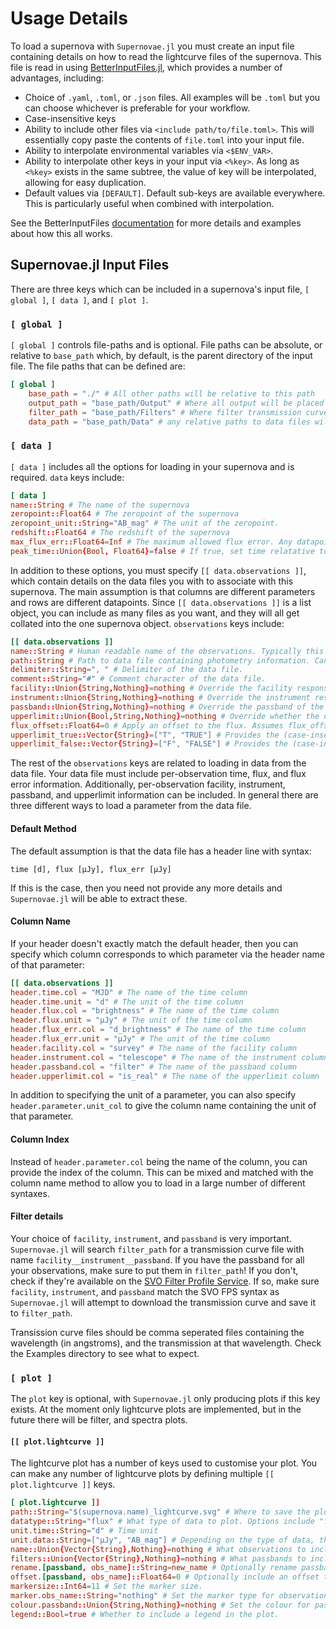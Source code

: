# Usage Details

To load a supernova with `Supernovae.jl` you must create an input file containing details on how to read the lightcurve files of the supernova. This file is read in using [BetterInputFiles.jl](https://www.omegalambda.au/BetterInputFiles.jl/dev/), which provides a number of advantages, including:
- Choice of `.yaml`, `.toml`, or `.json` files. All examples will be `.toml` but you can choose whichever is preferable for your workflow.
- Case-insensitive keys
- Ability to include other files via `<include path/to/file.toml>`. This will essentially copy paste the contents of `file.toml` into your input file.
- Ability to interpolate environmental variables via `<$ENV_VAR>`.
- Ability to interpolate other keys in your input via `<%key>`. As long as `<%key>` exists in the same subtree, the value of key will be interpolated, allowing for easy duplication.
- Default values via `[DEFAULT]`. Default sub-keys are available everywhere. This is particularly useful when combined with interpolation.

See the BetterInputFiles [documentation](https://www.omegalambda.au/BetterInputFiles.jl/dev/) for more details and examples about how this all works.

## Supernovae.jl Input Files

There are three keys which can be included in a supernova's input file, `[ global ]`, `[ data ]`, and `[ plot ]`.

### `[ global ]`
`[ global ]` controls file-paths and is optional. File paths can be absolute, or relative to `base_path` which, by default, is the parent directory of the input file. The file paths that can be defined are:
```toml
[ global ]
    base_path = "./" # All other paths will be relative to this path
    output_path = "base_path/Output" # Where all output will be placed
    filter_path = "base_path/Filters" # Where filter transmission curves will be saved and loaded
    data_path = "base_path/Data" # any relative paths to data files will be relative to data_path
```

### `[ data ]`
`[ data ]` includes all the options for loading in your supernova and is required. `data` keys include:
```toml
[ data ]
name::String # The name of the supernova
zeropoint::Float64 # The zeropoint of the supernova
zeropoint_unit::String="AB_mag" # The unit of the zeropoint.
redshift::Float64 # The redshift of the supernova
max_flux_err::Float64=Inf # The maximum allowed flux error. Any datapoint with flux error greater than this will be removed. Assumes the same units as flux.
peak_time::Union{Bool, Float64}=false # If true, set time relatative to the time of maximum flux. Alternatively, provide a value for time to be set relative to. Assumes the same units as time
```
In addition to these options, you must specify `[[ data.observations ]]`, which contain details on the data files you with to associate with this supernova. The main assumption is that columns are different parameters and rows are different datapoints. Since `[[ data.observations ]]` is a list object, you can include as many files as you want, and they will all get collated into the one supernova object. `observations` keys include:
```toml
[[ data.observations ]]
name::String # Human readable name of the observations. Typically this is the survey responsible for the observations
path::String # Path to data file containing photometry information. Can be absolute or relative (to data_path).
delimiter::String=", " # Delimiter of the data file.
comment::String="#" # Comment character of the data file.
facility::Union{String,Nothing}=nothing # Override the facility responsible for the data. Use this if this information is not available in the data file.
instrument::Union{String,Nothing}=nothing # Override the instrument responsible for the data. Use this if this information is not available in the data file.
passband::Union{String,Nothing}=nothing # Override the passband of the data. Use this if this information is not available in the data file.
upperlimit::Union{Bool,String,Nothing}=nothing # Override whether the data is an upperlimit. The String options include ["time", "flux", "flux_err"]. If a String, upperlimit is true if that parameter is negative. Use this if this information is not available in the data file.
flux_offset::Float64=0 # Apply an offset to the flux. Assumes flux_offset is the same unit as flux.
upperlimit_true::Vector{String}=["T", "TRUE"] # Provides the (case-insensitive) string which corresponds to an upperlimit being true. Used when reading the upperlimit from a column of the data file. 
upperlimit_false::Vector{String}=["F", "FALSE"] # Provides the (case-insensitive) string which corresponds to an upperlimit being false. Used when reading the upperlimit from a column of the data file. 
```

The rest of the `observations` keys are related to loading in data from the data file. Your data file must include per-observation time, flux, and flux error information. Additionally, per-observation facility, instrument, passband, and upperlimit information can be included. In general there are three different ways to load a parameter from the data file.

#### Default Method
The default assumption is that the data file has a header line with syntax:
```
time [d], flux [μJy], flux_err [μJy]
```
If this is the case, then you need not provide any more details and `Supernovae.jl` will be able to extract these.

#### Column Name
If your header doesn't exactly match the default header, then you can specify which column corresponds to which parameter via the header name of that parameter:
```toml
[[ data.observations ]]
header.time.col = "MJD" # The name of the time column
header.time.unit = "d" # The unit of the time column
header.flux.col = "brightness" # The name of the time column
header.flux.unit = "μJy" # The unit of the time column
header.flux_err.col = "d_brightness" # The name of the time column
header.flux_err.unit = "μJy" # The unit of the time column
header.facility.col = "survey" # The name of the facility column
header.instrument.col = "telescope" # The name of the instrument column
header.passband.col = "filter" # The name of the passband column
header.upperlimit.col = "is_real" # The name of the upperlimit column
```
In addition to specifying the unit of a parameter, you can also specify `header.parameter.unit_col` to give the column name containing the unit of that parameter.

#### Column Index
Instead of `header.parameter.col` being the name of the column, you can provide the index of the column. This can be mixed and matched with the column name method to allow you to load in a large number of different syntaxes.

#### Filter details
Your choice of `facility`, `instrument`, and `passband` is very important. `Supernovae.jl` will search `filter_path` for a transmission curve file with name `facility__instrument__passband`. If you have the passband for all your observations, make sure to put them in `filter_path`! If you don't, check if they're available on the [SVO Filter Profile Service](http://svo2.cab.inta-csic.es/theory/fps/). If so, make sure `facility`, `instrument`, and `passband` match the SVO FPS syntax as `Supernovae.jl` will attempt to download the transmission curve and save it to `filter_path`.

Transission curve files should be comma seperated files containing the wavelength (in angstroms), and the transmission at that wavelength. Check the Examples directory to see what to expect.

### `[ plot ]`
The `plot` key is optional, with `Supernovae.jl` only producing plots if this key exists. At the moment only lightcurve plots are implemented, but in the future there will be filter, and spectra plots.

#### `[[ plot.lightcurve ]]`
The lightcurve plot has a number of keys used to customise your plot. You can make any number of lightcurve plots by defining multiple `[[ plot.lightcurve ]]` keys.
```toml
[ plot.lightcurve ]]
path::String="$(supernova.name)_lightcurve.svg" # Where to save the plot, relative to output_path
datatype::String="flux" # What type of data to plot. Options include "flux", "magnitude", and "abs_magnitude".
unit.time::String="d" # Time unit
unit.data::String=["μJy", "AB_mag"] # Depending on the type of data, this will default to either μJy or AB_mag.
name::Union{Vector{String},Nothing}=nothing # What observations to include, based on their human readable name. If nothing, all observations are included.
filters::Union{Vector{String},Nothing}=nothing # What passbands to include. If nothing, all passbands are included.
rename.[passband, obs_name]::String=new_name # Optionally rename passband or obs_name to new_name. Useful if you don't want to use the SVO name, or want to add additional detail.
offset.[passband, obs_name]::Float64=0 # Optionally include an offset to the given passband or obs_name. If an observation has both passband and obs_name, it will be offset twice!
markersize::Int64=11 # Set the marker size.
marker.obs_name::String="nothing" # Set the marker type for observations with name obs_name. If "nothing", default marker is used.
colour.passband::Union{String,Nothing}=nothing # Set the colour for passband. If nothing, default colours are used.
legend::Bool=true # Whether to include a legend in the plot.
```
